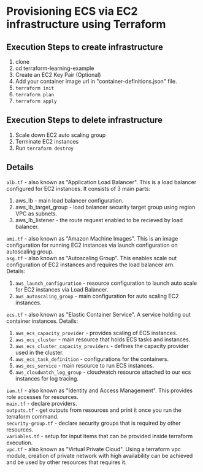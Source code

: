 # Provisioning ECS via EC2 infrastructure using Terraform
## Execution Steps to create infrastructure
1. clone
2. cd terraform-learning-example
3. Create an EC2 Key Pair (Optional)
4. Add your container image url in "container-definitions.json" file.
5. `terraform init`
6. `terraform plan`
7. `terraform apply`

## Execution Steps to delete infrastructure
1. Scale down EC2 auto scaling group
2. Terminate EC2 instances
3. Run `terraform destroy`

## Details
`alb.tf` - also known as "Application Load Balancer". This is a load balancer configured for EC2 instances. It consists of 3 main parts:
1. aws_lb - main load balancer configuration.
2. aws_lb_target_group - load balancer security target group using region VPC as subnets.
3. aws_lb_listener - the route request enabled to be recieved by load balancer.

`ami.tf` - also known as "Amazon Machine Images". This is an image configuration for running EC2 instances via launch configuration on autoscaling group.\
`asg.tf` - also known as "Autoscaling Group". This enables scale out configuration of EC2 instances and requires the load balancer arn.\
Details:
1. `aws_launch_configuration` - resource configuration to launch auto scale for EC2 instances via Load Balancer.
2. `aws_autoscaling_group` - main configuration for auto scaling EC2 instances.

`ecs.tf` - also known as "Elastic Container Service". A service holding out container instances.
Details:
1. `aws_ecs_capacity_provider` - provides scaling of ECS instances.
2. `aws_ecs_cluster` - main resource that holds ECS tasks and instances.
3. `aws_ecs_cluster_capacity_providers` - defines the capacity provider used in the cluster.
4. `aws_ecs_task_definition` - configurations for the containers.
5. `aws_ecs_service` - main resource to run ECS instances.
6. `aws_cloudwatch_log_group` - cloudwatch resource attached to our ecs instances for log tracing.

`iam.tf` - also known as "Identity and Access Management". This provides role accesses for resources.\
`main.tf` - declare providers.\
`outputs.tf` - get outputs from resources and print it once you run the terraform command.\
`security-group.tf` - declare security groups that is required by other resources.\
`variables.tf` - setup for input items that can be provided inside terraform execution.\
`vpc.tf` - also known as "Virtual Private Cloud". Using a terraform vpc module, creation of private network with high availability can be achieved and be used by other resources that requires it.
